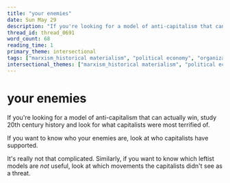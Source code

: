 ```yaml
---
title: "your enemies"
date: Sun May 29
description: "If you're looking for a model of anti-capitalism that can actually win, study 20th century history and look for what capitalists were most terrified of."
thread_id: thread_0691
word_count: 68
reading_time: 1
primary_theme: intersectional
tags: ["marxism_historical materialism", "political economy", "organizational theory"]
intersectional_themes: ["marxism_historical materialism", "political economy", "organizational theory"]
---
```


# your enemies

If you're looking for a model of anti-capitalism that can actually win, study 20th century history and look for what capitalists were most terrified of.

If you want to know who your enemies are, look at who capitalists have supported.

It's really not that complicated. Similarly, if you want to know which leftist models are *not* useful, look at which movements the capitalists didn't see as a threat.